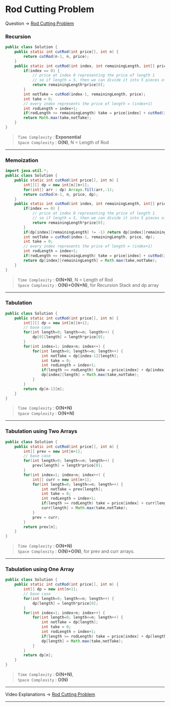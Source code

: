 # Rod Cutting Problem
Question -> [Rod Cutting Problem](https://www.codingninjas.com/codestudio/problems/rod-cutting-problem_800284)    

### Recursion
```java
public class Solution {
    public static int cutRod(int price[], int n) {
        return cutRod(n-1, n, price);
    }
    public static int cutRod(int index, int remainingLength, int[] price) {
        if(index == 0) {
            // price at index 0 representing the price of length 1
            // so if length = 5, then we can divide it into 5 pieces of length 1
            return remainingLength*price[0];
        }
        int notTake = cutRod(index-1, remainingLength, price);
        int take = 0;
        // every index represents the price of length = (index+1)
        int rodLength = index+1;
        if(rodLength <= remainingLength) take = price[index] + cutRod(index, remainingLength-rodLength, price);
        return Math.max(take,notTake);
    }
}
```             
> `Time Complexity` : **Exponential**          
> `Space Complexity` : **O(N)**, N = Length of Rod    
---
### Memoization
```java
import java.util.*;
public class Solution {
    public static int cutRod(int price[], int n) {
        int[][] dp = new int[n][n+1];
        for(int[] arr : dp) Arrays.fill(arr,-1);
        return cutRod(n-1, n, price, dp);
    }
    public static int cutRod(int index, int remainingLength, int[] price, int[][] dp) {
        if(index == 0) {
            // price at index 0 representing the price of length 1
            // so if length = 5, then we can divide it into 5 pieces of length 1
            return remainingLength*price[0];
        }
        if(dp[index][remainingLength] != -1) return dp[index][remainingLength];
        int notTake = cutRod(index-1, remainingLength, price, dp);
        int take = 0;
        // every index represents the price of length = (index+1)
        int rodLength = index+1;
        if(rodLength <= remainingLength) take = price[index] + cutRod(index, remainingLength-rodLength, price, dp);
        return dp[index][remainingLength] = Math.max(take,notTake);
    }
}
```
> `Time Complexity` : **O(N\*N)**, N = Length of Rod          
> `Space Complexity` : **O(N)+O(N\*N)**, for Recursion Stack and dp array
---
### Tabulation
```java
public class Solution {
    public static int cutRod(int price[], int n) {
        int[][] dp = new int[n][n+1];
        // base case
        for(int length=0; length<=n; length++) {
            dp[0][length] = length*price[0];
        }
        for(int index=1; index<n; index++) {
            for(int length=0; length<=n; length++) {
                int notTake = dp[index-1][length];
                int take = 0;
                int rodLength = index+1;
                if(length >= rodLength) take = price[index] + dp[index][length-rodLength];
                dp[index][length] = Math.max(take,notTake);
            }
        }
        return dp[n-1][n];
    }
}
```
> `Time Complexity` : **O(N\*N)**             
> `Space Complexity` : **O(N\*N)**
---
### Tabulation using Two Arrays
```java
public class Solution {
    public static int cutRod(int price[], int n) {
        int[] prev = new int[n+1];
        // base case
        for(int length=0; length<=n; length++) {
            prev[length] = length*price[0];
        }
        for(int index=1; index<n; index++) {
            int[] curr = new int[n+1];
            for(int length=0; length<=n; length++) {
                int notTake = prev[length];
                int take = 0;
                int rodLength = index+1;
                if(length >= rodLength) take = price[index] + curr[length-rodLength];
                curr[length] = Math.max(take,notTake);
            }
            prev = curr;
        }
        return prev[n];
    }
}
```
> `Time Complexity` : **O(N\*N)**            
> `Space Complexity` : **O(N)+O(N)**, for prev and curr arrays.
---
### Tabulation using One Array
```java
public class Solution {
    public static int cutRod(int price[], int n) {
        int[] dp = new int[n+1];
        // base case
        for(int length=0; length<=n; length++) {
            dp[length] = length*price[0];
        }
        for(int index=1; index<n; index++) {
            for(int length=0; length<=n; length++) {
                int notTake = dp[length];
                int take = 0;
                int rodLength = index+1;
                if(length >= rodLength) take = price[index] + dp[length-rodLength];
                dp[length] = Math.max(take,notTake);
            }
        }
        return dp[n];
    }
}
```
> `Time Complexity` : **O(N\*N)**,            
> `Space Complexity` : **O(N)**
---
Video Explanations -> [Rod Cutting Problem](https://youtu.be/mO8XpGoJwuo?list=PLgUwDviBIf0qUlt5H_kiKYaNSqJ81PMMY)   
<hr>
